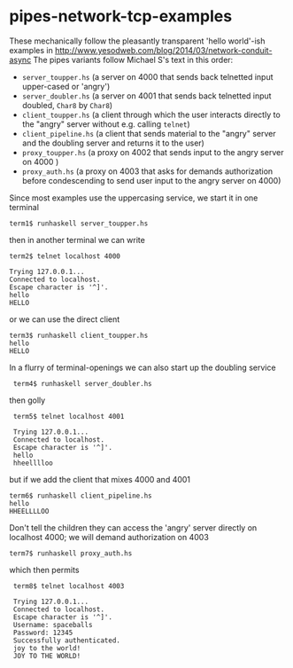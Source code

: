 pipes-network-tcp-examples
==========================

These mechanically follow the pleasantly transparent 'hello world'-ish examples in http://www.yesodweb.com/blog/2014/03/network-conduit-async 
The pipes variants follow Michael S's text in this order:

- `server_toupper.hs` (a server on 4000 that sends back telnetted input 
    upper-cased or 'angry')
- `server_doubler.hs` (a server on 4001 that sends back telnetted input 
    doubled, `Char8` by `Char8`)
- `client_toupper.hs` (a client through which the user interacts 
     directly to the "angry" server without e.g. calling `telnet`)
- `client_pipeline.hs` (a client that sends material to the "angry" 
    server and the doubling server and returns it to the user)
- `proxy_toupper.hs` (a proxy on 4002 that sends input to the angry server on 4000 )
- `proxy_auth.hs` (a proxy on 4003 that asks for demands authorization before
    condescending to send user input to the angry server on 4000)


Since most examples use the uppercasing service, we start it in one terminal

    term1$ runhaskell server_toupper.hs

then in another terminal we can write

    term2$ telnet localhost 4000
    
    Trying 127.0.0.1...
    Connected to localhost.
    Escape character is '^]'.
    hello
    HELLO

or we can use the direct client

    term3$ runhaskell client_toupper.hs 
    hello
    HELLO


In a flurry of terminal-openings we can also start up the doubling service

     term4$ runhaskell server_doubler.hs 

then golly

     term5$ telnet localhost 4001
     
     Trying 127.0.0.1...
     Connected to localhost.
     Escape character is '^]'.
     hello
     hheelllloo

but if we add the client that mixes 4000 and 4001 

    term6$ runhaskell client_pipeline.hs 
    hello
    HHEELLLLOO

Don't tell the children they can access the 'angry' server 
directly on localhost 4000; we will demand authorization on 4003

    term7$ runhaskell proxy_auth.hs
      
which then permits

     term8$ telnet localhost 4003
     
     Trying 127.0.0.1...
     Connected to localhost.
     Escape character is '^]'.
     Username: spaceballs
     Password: 12345
     Successfully authenticated.
     joy to the world!
     JOY TO THE WORLD!